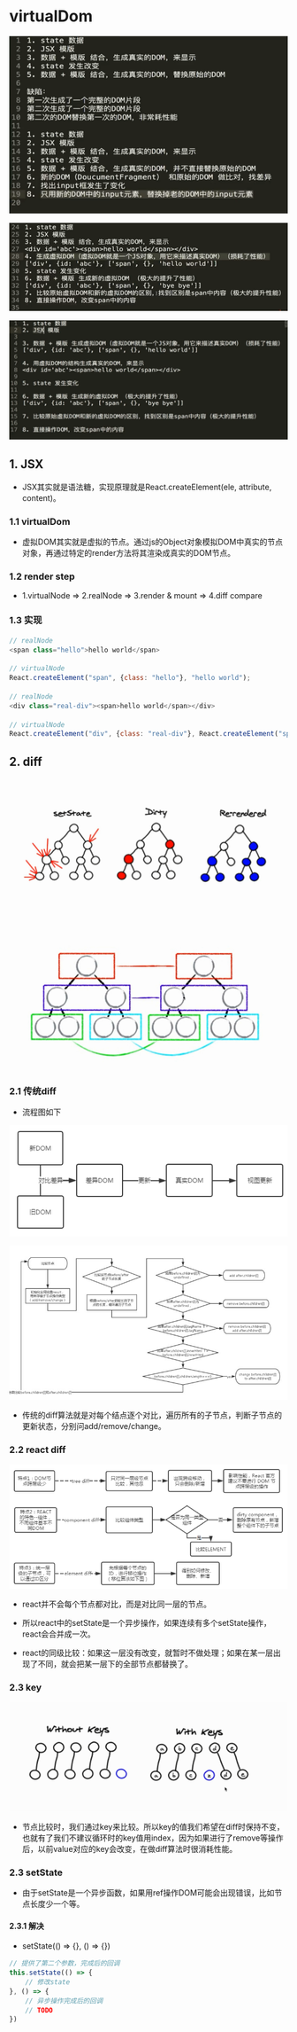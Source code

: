 # virtualDom

![before](./img/virtualDom1.png)

![after](./img/virtualDom2.png)

![end](./img/virtualDom3.png)

## 1. JSX

- JSX其实就是语法糖，实现原理就是React.createElement(ele, attribute, content)。

### 1.1 virtualDom

- 虚拟DOM其实就是虚拟的节点。通过js的Object对象模拟DOM中真实的节点对象，再通过特定的render方法将其渲染成真实的DOM节点。

### 1.2 render step

- 1.virtualNode => 2.realNode => 3.render & mount => 4.diff compare

### 1.3 实现

```javascript
// realNode
<span class="hello">hello world</span>

// virtualNode
React.createElement("span", {class: "hello"}, "hello world");

// realNode
<div class="real-div"><span>hello world</span></div>

// virtualNode
React.createElement("div", {class: "real-div"}, React.createElement("span", {}, "hello world"))
```

## 2. diff

![diff](./img/diff.png)

![diff2](./img/reactDiff2.png)

### 2.1 传统diff

- 流程图如下

![traDiff1](./img/traDiff1.png)

![traDiff2](./img/traDiff2.jpg)

- 传统的diff算法就是对每个结点逐个对比，遍历所有的子节点，判断子节点的更新状态，分别问add/remove/change。

### 2.2 react diff

![reactDiff](./img/reactDiff.png)

- react并不会每个节点都对比，而是对比同一层的节点。

- 所以react中的setState是一个异步操作，如果连续有多个setState操作，react会合并成一次。

- react的同级比较：如果这一层没有改变，就暂时不做处理；如果在某一层出现了不同，就会把某一层下的全部节点都替换了。

### 2.3 key

![domKey](./img/domKey.png)

- 节点比较时，我们通过key来比较。所以key的值我们希望在diff时保持不变，也就有了我们不建议循环时的key值用index，因为如果进行了remove等操作后，以前value对应的key会改变，在做diff算法时很消耗性能。

### 2.3 setState

- 由于setState是一个异步函数，如果用ref操作DOM可能会出现错误，比如节点长度少一个等。

#### 2.3.1 解决

- setState(() => {}, () => {})

```js
// 提供了第二个参数，完成后的回调
this.setState(() => {
    // 修改state
}, () => {
    // 异步操作完成后的回调
    // TODO
})
```